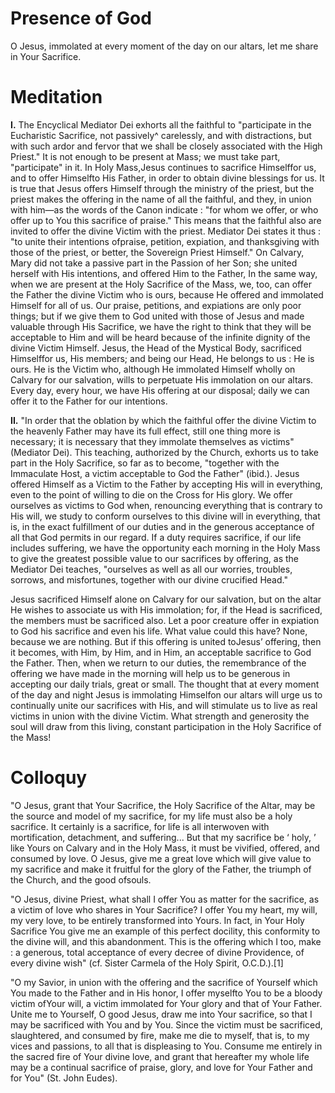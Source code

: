 # Presence of God

O Jesus, immolated at every moment of the day on our altars, let me share in Your Sacrifice.

# Meditation

**I.** The Encyclical Mediator Dei exhorts all the faithful to "participate in the Eucharistic Sacrifice, not passively^ carelessly, and with distractions, but with such ardor and fervor that we shall be closely associated with the High Priest." It is not enough to be present at Mass; we must take part, "participate" in it. In Holy Mass,Jesus continues to sacrifice Himselffor us, and to offer Himselfto His Father, in order to obtain divine blessings for us. It is true that Jesus offers Himself through the ministry of the priest, but the priest makes the offering in the name of all the faithful, and they, in union with him—as the words of the Canon indicate : "for whom we offer, or who offer up to You this sacrifice of praise." This means that the faithful also are invited to offer the divine Victim with the priest. Mediator Dei states it thus : "to unite their intentions ofpraise, petition, expiation, and thanksgiving with those of the priest, or better, the Sovereign Priest Himself." On Calvary, Mary did not take a passive part in the Passion of her Son; she united herself with His intentions, and offered Him to the Father, In the same way, when we are present at the Holy Sacrifice of the Mass, we, too, can offer the Father the divine Victim who is ours, because He offered and immolated Himself for all of us. Our praise, petitions, and expiations are only poor things; but if we give them to God united with those of Jesus and made valuable through His Sacrifice, we have the right to think that they will be acceptable to Him and will be heard because of the infinite dignity of the divine Victim Himself. Jesus, the Head of the Mystical Body, sacrificed Himselffor us, His members; and being our Head, He belongs to us : He is ours. He is the Victim who, although He immolated Himself wholly on Calvary for our salvation, wills to perpetuate His immolation on our altars. Every day, every hour, we have His offering at our disposal; daily we can offer it to the Father for our intentions.

**II.** "In order that the oblation by which the faithful offer the divine Victim to the heavenly Father may have its full effect, still one thing more is necessary; it is necessary that they immolate themselves as victims" (Mediator Dei). This teaching, authorized by the Church, exhorts us to take part in the Holy Sacrifice, so far as to become, "together with the Immaculate Host, a victim acceptable to God the Father" (ibid.). Jesus offered Himself as a Victim to the Father by accepting His will in everything, even to the point of willing to die on the Cross for His glory. We offer ourselves as victims to God when, renouncing everything that is contrary to His will, we study to conform ourselves to this divine will in everything, that is, in the exact fulfillment of our duties and in the generous acceptance of all that God permits in our regard. If a duty requires sacrifice, if our life includes suffering, we have the opportunity each morning in the Holy Mass to give the greatest possible value to our sacrifices by offering, as the Mediator Dei teaches, "ourselves as well as all our worries, troubles, sorrows, and misfortunes, together with our divine crucified Head."

Jesus sacrificed Himself alone on Calvary for our salvation, but on the altar He wishes to associate us with His immolation; for, if the Head is sacrificed, the members must be sacrificed also. Let a poor creature offer in expiation to God his sacrifice and even his life. What value could this have? None, because we are nothing. But if this offering is united toJesus’ offering, then it becomes, with Him, by Him, and in Him, an acceptable sacrifice to God the Father. Then, when we return to our duties, the remembrance of the offering we have made in the morning will help us to be generous in accepting our daily trials, great or small. The thought that at every moment of the day and night Jesus is immolating Himselfon our altars will urge us to continually unite our sacrifices with His, and will stimulate us to live as real victims in union with the divine Victim. What strength and generosity the soul will draw from this living, constant participation in the Holy Sacrifice of the Mass!

# Colloquy

"O Jesus, grant that Your Sacrifice, the Holy Sacrifice of the Altar, may be the source and model of my sacrifice, for my life must also be a holy sacrifice. It certainly is a sacrifice, for life is all interwoven with mortification, detachment, and suffering... But that my sacrifice be ‘ holy, ’ like Yours on Calvary and in the Holy Mass, it must be vivified, offered, and consumed by love. O Jesus, give me a great love which will give value to my sacrifice and make it fruitful for the glory of the Father, the triumph of the Church, and the good ofsouls.

"O Jesus, divine Priest, what shall I offer You as matter for the sacrifice, as a victim of love who shares in Your Sacrifice? I offer You my heart, my will, my very love, to be entirely transformed into Yours. In fact, in Your Holy Sacrifice You give me an example of this perfect docility, this conformity to the divine will, and this abandonment. This is the offering which I too, make : a generous, total acceptance of every decree of divine Providence, of every divine wish" (cf. Sister Carmela of the Holy Spirit, O.C.D.).[1]

"O my Savior, in union with the offering and the sacrifice of Yourself which You made to the Father and in His honor, I offer myselfto You to be a bloody victim ofYour will, a victim immolated for Your glory and that of Your Father. Unite me to Yourself, O good Jesus, draw me into Your sacrifice, so that I may be sacrificed with You and by You. Since the victim must be sacrificed, slaughtered, and consumed by fire, make me die to myself, that is, to my vices and passions, to all that is displeasing to You. Consume me entirely in the sacred fire of Your divine love, and grant that hereafter my whole life may be a continual sacrifice of praise, glory, and love for Your Father and for You" (St. John Eudes).

[^1]: Sister Carmela of the Holy Spirit, a Discalced Carmelite of the Carmelite Monastery of St. Joseph, Via della Nocetta, Rome, died July 23, 1949. She was formerly the National Directress of Italian Catholic Action in Italy, and a soul of extraordinary interior life. Some of her writings were published by Fr. Gabriel of St. Mary Magdalen in 1950, in the Revista di vita spirituale. Her biography, together with some notes of direction from Fr. Gabriel, her spiritual director, was published by the Carmel in Rome in 1954. (Note of the translator of the French edition.)
